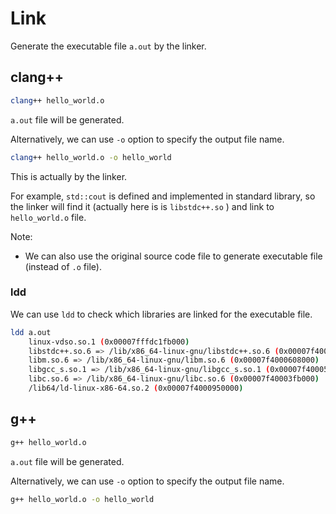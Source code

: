 # Link

Generate the executable file `a.out` by the linker.

## clang++

```bash
clang++ hello_world.o
```

`a.out` file will be generated.

Alternatively, we can use `-o` option to specify the output file name.

```bash
clang++ hello_world.o -o hello_world
```

This is actually by the linker.

For example, `std::cout` is defined and implemented in standard library, so the linker will find it (actually here is is `libstdc++.so` ) and link to `hello_world.o` file.

Note:

- We can also use the original source code file to generate executable file (instead of `.o` file).

### ldd

We can use `ldd` to check which libraries are linked for the executable file.

```bash
ldd a.out 
    linux-vdso.so.1 (0x00007fffdc1fb000)
    libstdc++.so.6 => /lib/x86_64-linux-gnu/libstdc++.so.6 (0x00007f4000757000)
    libm.so.6 => /lib/x86_64-linux-gnu/libm.so.6 (0x00007f4000608000)
    libgcc_s.so.1 => /lib/x86_64-linux-gnu/libgcc_s.so.1 (0x00007f40005ed000)
    libc.so.6 => /lib/x86_64-linux-gnu/libc.so.6 (0x00007f40003fb000)
    /lib64/ld-linux-x86-64.so.2 (0x00007f4000950000)
```

## g++

```bash
g++ hello_world.o
```

`a.out` file will be generated.

Alternatively, we can use `-o` option to specify the output file name.

```bash
g++ hello_world.o -o hello_world
```
